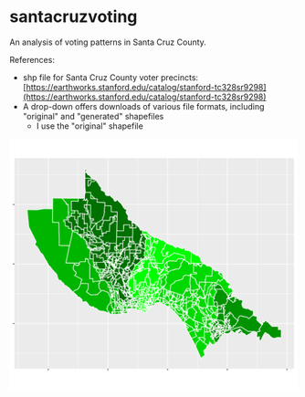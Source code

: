 # santacruzvoting

An analysis of voting patterns in Santa Cruz County.

References:
  * shp file for Santa Cruz County voter precincts: [https://earthworks.stanford.edu/catalog/stanford-tc328sr9298](https://earthworks.stanford.edu/catalog/stanford-tc328sr9298)
  * A drop-down offers downloads of various file formats, including
      "original" and "generated" shapefiles
    * I use the "original" shapefile

![alt text](https://github.com/aaronferrucci/santacruzvoting/blob/master/plot.png "Voter Precincts")
